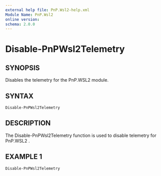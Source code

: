 ```yaml
---
external help file: PnP.Wsl2-help.xml
Module Name: PnP.Wsl2
online version:
schema: 2.0.0
---
```


# Disable-PnPWsl2Telemetry

## SYNOPSIS
Disables the telemetry for the PnP.WSL2 module.

## SYNTAX

```
Disable-PnPWsl2Telemetry
```

## DESCRIPTION
The Disable-PnPWsl2Telemetry function is used to disable telemetry for PnP.WSL2 .



## EXAMPLE 1
```
Disable-PnPWsl2Telemetry
```
